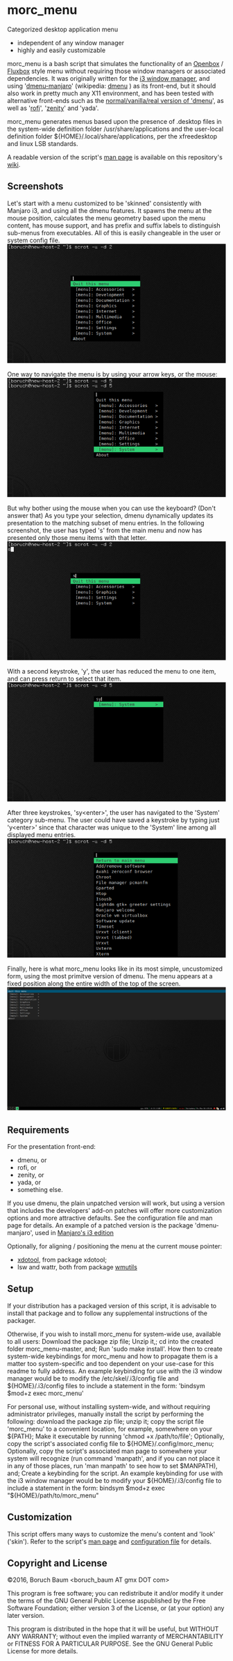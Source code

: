 # morc_menu
Categorized desktop application menu
* independent of any window manager
* highly and easily customizable

morc_menu is a bash script that simulates the functionality of an [Openbox](https://en.wikipedia.org/wiki/Openbox)
/ [Fluxbox](https://en.wikipedia.org/wiki/Fluxbox) style menu without requiring those window
managers or associated dependencies. It was originally
written for the [i3 window manager](https://en.wikipedia.org/wiki/I3_%28window_manager%29), and using '[dmenu-manjaro](https://github.com/manjaro/packages-community/tree/master/dmenu-manjaro)' (wikipedia: [dmenu](https://en.wikipedia.org/wiki/Dwm#dmenu) )
as its front-end, but it should also work in pretty much
any X11 environment, and has been tested with
alternative front-ends such as the [normal/vanilla/real version of 'dmenu](http://tools.suckless.org/dmenu/)', as well as  '[rofi](https://davedavenport.github.io/rofi/)', '[zenity](https://en.wikipedia.org/wiki/Zenity)' and
'yada'.

morc_menu generates menus based upon the presence of
.desktop files in the system-wide definition folder
/usr/share/applications and the user-local definition
folder ${HOME}/.local/share/applications, per the
xfreedesktop and linux LSB standards.

A readable version of the script's [man page](https://github.com/Boruch-Baum/morc_menu/wiki/man-page) is available on this repository's [wiki](https://github.com/Boruch-Baum/morc_menu/wiki).

## Screenshots

Let's start with a menu customized to be 'skinned' consistently with Manjaro i3, and using all the dmenu features. It spawns the menu at the mouse position, calculates the menu geometry based upon the menu content, has mouse support, and has prefix and suffix labels to distinguish sub-menus from executables. All of this is easily changeable in the user or system config file.<br/>
![Main menu](https://github.com/Boruch-Baum/morc_menu/blob/screenshots/morc_menu_01_main_menu.png)

One way to navigate the menu is by using your arrow keys, or the mouse:<br/>
![Main menu navigation](https://github.com/Boruch-Baum/morc_menu/blob/screenshots/morc_menu_02_%28arrow_nav_to_system%29.png)

But why bother using the mouse when you can use the keyboard? (Don't answer that) As you type your selection, dmenu dynamically updates its presentation to the matching subset of menu entries. In the following screenshot, the user has typed 's' from the main menu and now has presented only those menu items with that letter.<br/>
![Main menu keyboard entry 's'](https://github.com/Boruch-Baum/morc_menu/blob/screenshots/morc_menu_11_main_menu_%28typing_s%29.png)

With a second keystroke, 'y', the user has reduced the menu to one item, and can press return to select that item.<br/>
![Main menu keyboard entry 'sy'](https://github.com/Boruch-Baum/morc_menu/blob/screenshots/morc_menu_12_main_menu_%28typing_sy%29.png)

After three keystrokes, 'sy\<enter\>', the user has navigated to the 'System' category sub-menu. The user could have saved a keystroke by typing just 'y\<enter\>' since that character was unique to the 'System' line among all displayed menu entries. <br/>
![System menu](https://github.com/Boruch-Baum/morc_menu/blob/screenshots/morc_menu_13_system_menu.png)

Finally, here is what morc_menu looks like in its most simple, uncustomized form, using the most primitve version of dmenu. The menu appears at a fixed position along the entire width of the top of the screen.<br/>
![Main menu with most basic setup](https://github.com/Boruch-Baum/morc_menu/blob/screenshots/morc_menu_21_main_menu_plain.png)

## Requirements

For the presentation front-end:
* dmenu, or
* rofi, or
* zenity, or
* yada, or
* something else.

If you use dmenu, the plain unpatched version will work, but using a version that includes the developers' add-on patches will offer more customization options and more attractive defaults. See the configuration file and man page for details. An example of a patched version is the package 'dmenu-manjaro', used in [Manjaro's i3 edition](https://manjaro.github.io/Manjaro-i3-15.12-released/)


Optionally, for aligning / positioning the menu at the current mouse pointer:
* [xdotool](http://www.semicomplete.com/projects/xdotool), from package xdotool;
* lsw and wattr, both from package [wmutils](https://github.com/wmutils/core)

## Setup

  If your distribution has a packaged version of this
  script, it is advisable to install that package and
  to follow any supplemental instructions of the
  packager.

  Otherwise, if you wish to install morc_menu for system-wide use, available to all users: Download the package zip file; Unzip it,; cd into the created folder morc_menu-master, and; Run 'sudo make install'. How then to create system-wide keybindings for morc_menu and how to propagate them is a matter too system-specific and too dependent on your use-case for this readme to fully address.  An example keybinding for use with the i3 window manager would be to modify the /etc/skel/.i3/config file and ${HOME}/.i3/config files to include a statement in the form: 'bindsym $mod+z exec morc_menu'


  For personal use, without installing system-wide, and without requiring administrator privileges, manually install the script  by performing the following: download the package zip file; unzip it; copy the script file 'morc_menu' to a convenient location, for
  example, somewhere on your ${PATH}; Make it executable by running 'chmod +x /path/to/file'; Optionally, copy
  the script's associated config file to ${HOME}/.config/morc_menu; Optionally, copy the script's associated man page to somewhere your system will recognize (run command 'manpath', and if you can not place it in any of those places, run 'man manpath'
  to see how to set $MANPATH), and; Create a keybinding for the script. An example keybinding for use with the
  i3 window manager would be to modify your ${HOME}/.i3/config file to include a statement in the
  form:
     bindsym $mod+z
             exec "${HOME}/path/to/morc_menu"

## Customization
  This script offers many ways to customize the menu's
  content and 'look' ('skin'). Refer to the script's
  [man page](https://github.com/Boruch-Baum/morc_menu/wiki/man-page) and [configuration file](https://raw.githubusercontent.com/Boruch-Baum/morc_menu/master/morc_menu_v1.conf) for details.

## Copyright and License

 ©2016, Boruch Baum <boruch_baum AT gmx DOT com>

 This program is free software; you can redistribute it
 and/or modify it under the terms of the GNU General
 Public License aspublished by the Free Software
 Foundation; either version 3 of the License, or (at your
 option) any later version.

 This program is distributed in the hope that it will be
 useful, but WITHOUT ANY WARRANTY; without even the
 implied warranty of MERCHANTABILITY or FITNESS FOR A
 PARTICULAR PURPOSE. See the GNU General Public License
 for more details.
